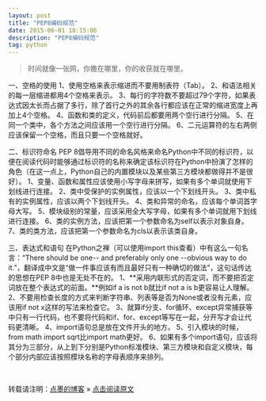 ```yaml
---
layout: post
title: "PEP8编码规范"
date: 2015-06-01 18:15:06 
description: "PEP8编码规范"
tag: python
---
```


> 时间就像一张网，你撒在哪里，你的收获就在哪里。

一、空格的使用
1、使用空格来表示缩进而不要用制表符（Tab）。
2、和语法相关的每一层缩进都用4个空格来表示。
3、每行的字符数不要超过79个字符，如果表达式因太长而占据了多行，除了首行之外的其余各行都应该在正常的缩进宽度上再加上4个空格。
4、函数和类的定义，代码前后都要用两个空行进行分隔。
5、在同一个类中，各个方法之间应该用一个空行进行分隔。
6、二元运算符的左右两侧应该保留一个空格，而且只要一个空格就好。

二、标识符命名
PEP 8倡导用不同的命名风格来命名Python中不同的标识符，以便在阅读代码时能够通过标识符的名称来确定该标识符在Python中扮演了怎样的角色（在这一点上，Python自己的内置模块以及某些第三方模块都做得并不是很好）。
1、变量、函数和属性应该使用小写字母来拼写，如果有多个单词就使用下划线进行连接。
2、类中受保护的实例属性，应该以一个下划线开头。
3、类中私有的实例属性，应该以两个下划线开头。
4、类和异常的命名，应该每个单词首字母大写。
5、模块级别的常量，应该采用全大写字母，如果有多个单词就用下划线进行连接。
6、类的实例方法，应该把第一个参数命名为self以表示对象自身。
7、类的类方法，应该把第一个参数命名为cls以表示该类自身。

三、表达式和语句
在Python之禅（可以使用import this查看）中有这么一句名言：“There should be one-- and preferably only one --obvious way to do it.”，翻译成中文是“做一件事应该有而且最好只有一种确切的做法”，这句话传达的思想在PEP 8中也是无处不在的。
1、**采用内联形式的否定词，而不要把否定词放在整个表达式的前面。**例如if a is not b就比if not a is b更容易让人理解。
2、不要用检查长度的方式来判断字符串、列表等是否为None或者没有元素，应该用if not x这样的写法来检查它。
3、就算if分支、for循环、except异常捕获等中只有一行代码，也不要将代码和if、for、except等写在一起，分开写才会让代码更清晰。
4、import语句总是放在文件开头的地方。
5、引入模块的时候，from math import sqrt比import math更好。
6、如果有多个import语句，应该将其分为三部分，从上到下分别是Python标准模块、第三方模块和自定义模块，每个部分内部应该按照模块名称的字母表顺序来排列。

<br>

转载请注明：[点墨的博客](http://tipFiger.github.io) » [点击阅读原文](http://tipFiger.github.io/2015/06/PEP8编码规范/)

